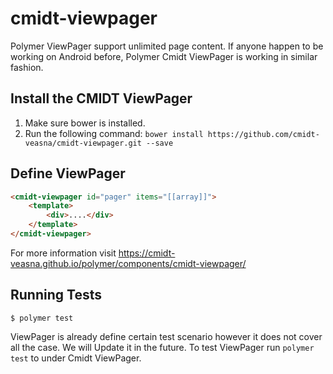 # cmidt-viewpager

Polymer ViewPager support unlimited page content. If anyone happen to be working on Android before, Polymer Cmidt ViewPager is working in similar fashion.

## Install the CMIDT ViewPager

1. Make sure bower is installed.
2. Run the following command: `bower install https://github.com/cmidt-veasna/cmidt-viewpager.git --save`

## Define ViewPager

```html
<cmidt-viewpager id="pager" items="[[array]]">
    <template>
        <div>....</div>
    </template>
</cmidt-viewpager>
```

For more information visit https://cmidt-veasna.github.io/polymer/components/cmidt-viewpager/

## Running Tests

```
$ polymer test
```

ViewPager is already define certain test scenario however it does not cover all the case. We will Update it in the future. To test
ViewPager run `polymer test` to under Cmidt ViewPager.
